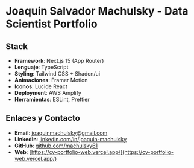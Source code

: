 # Joaquin Salvador Machulsky - Data Scientist Portfolio

## Stack

- **Framework**: Next.js 15 (App Router)
- **Lenguaje**: TypeScript
- **Styling**: Tailwind CSS + Shadcn/ui
- **Animaciones**: Framer Motion
- **Iconos**: Lucide React
- **Deployment**: AWS Amplify
- **Herramientas**: ESLint, Prettier

## Enlaces y Contacto

- **Email**: joaquinmachulsky@gmail.com
- **LinkedIn**: [linkedin.com/in/joaquin-machulsky](https://linkedin.com/in/joaquin-machulsky)
- **GitHub**: [github.com/machulsky61](https://github.com/machulsky61)
- **Web**: [https://cv-portfolio-web.vercel.app/](https://cv-portfolio-web.vercel.app/)
